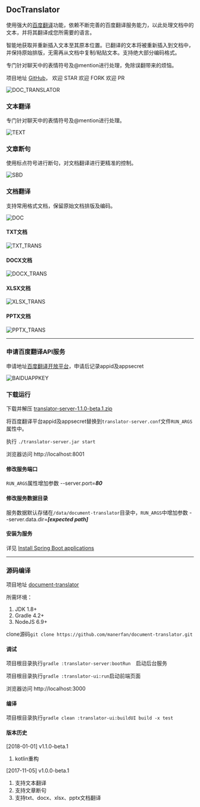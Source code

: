 ## DocTranslator

使用强大的[百度翻译](http://api.fanyi.baidu.com/)功能，依赖不断完善的百度翻译服务能力，以此处理文档中的文本，并将其翻译成您所需要的语言。

智能地获取并重新插入文本至其原本位置。已翻译的文本将被重新插入到文档中，并保持原始排版，无需再从文档中复制/粘贴文本。支持绝大部分编码格式。

专门针对聊天中的表情符号及@mention进行处理，免除误翻带来的烦恼。

项目地址 [GitHub](https://github.com/manerfan/document-translator)， 欢迎 STAR 欢迎 FORK 欢迎 PR

![DOC_TRANSLATOR](docs/HOME.png)

### 文本翻译

专门针对聊天中的表情符号及@mention进行处理。

![TEXT](./docs/TXT.png)

### 文章断句

使用标点符号进行断句，对文档翻译进行更精准的控制。

![SBD](./docs/SBD.png)

### 文档翻译

支持常用格式文档，保留原始文档排版及编码。

![DOC](./docs/DOC.png)

#### TXT文档

![TXT_TRANS](./docs/TXT_TRANS.png)

#### DOCX文档

![DOCX_TRANS](./docs/DOCX_TRANS.png)

#### XLSX文档

![XLSX_TRANS](./docs/XLSX_TRANS.png)

#### PPTX文档

![PPTX_TRANS](./docs/PPTX_TRANS.png)

---

### 申请百度翻译API服务

申请地址[百度翻译开放平台](http://api.fanyi.baidu.com/)，申请后记录appid及appsecret

![BAIDUAPPKEY](./docs/BAIDUAPIKEY.png)

### 下载运行

下载并解压 [translator-server-1.1.0-beta.1.zip](https://github.com/manerfan/document-translator/releases/download/v1.1.0-beta.1/translator-server-1.1.0-beta.1.zip)

将百度翻译平台appid及appsecret替换到<code>translator-server.conf</code>文件`RUN_ARGS`属性中。

执行 `./translator-server.jar start`

浏览器访问 http://localhost:8001

#### 修改服务端口

`RUN_ARGS`属性增加参数 --server.port=***80***

#### 修改服务数据目录

服务数据默认存储在`/data/document-translator`目录中，`RUN_ARGS`中增加参数 --server.data.dir=***[expected path]***

#### 安装为服务

详见 [Install Spring Boot applications](https://docs.spring.io/spring-boot/docs/current/reference/html/deployment-install.html#deployment-service)

---

### 源码编译

项目地址 [document-translator](https://github.com/manerfan/document-translator)

所需环境：

1. JDK 1.8+
2. Gradle 4.2+
3. NodeJS 6.9+

clone源码`git clone https://github.com/manerfan/document-translator.git `

#### 调试

项目根目录执行`gradle :translator-server:bootRun  `启动后台服务

项目根目录执行`gradle :translator-ui:run`启动前端页面

浏览器访问 http://localhost:3000

#### 编译

项目根目录执行`gradle clean :translator-ui:buildUI build -x test`

#### 版本历史

[2018-01-01] v1.1.0-beta.1
1. kotlin重构

[2017-11-05] v1.0.0-beta.1
1. 支持文本翻译
2. 支持文章断句
3. 支持txt、docx、xlsx、pptx文档翻译
 